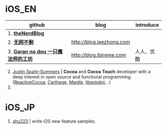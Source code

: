 # iOS_EN

| github | blog | introduce |
|--------|------|-----------|
|1. **[theNerdBlog](http://blog.bignerdranch.com)** |
|2. **[无网不剩](https://github.com/lzyy/wuditoo)**| <http://blog.leezhong.com> ||
|3. **[Garan no dou 一只魔法师的工坊](https://github.com/ibireme/)**| <http://blog.ibireme.com> |人人、优酷|

2. [Justin Spahr-Summers](https://github.com/jspahrsummers?tab=repositories) | **Cocoa** and **Cocoa Touch** developer with a deep interest in open source and functional programming.([ReactiveCocoa](), [Carthage](), [Mantle](), [libextobjc]()...)
3. 

# iOS_JP

1. [shu223](https://github.com/shu223) | write iOS new feature samples.